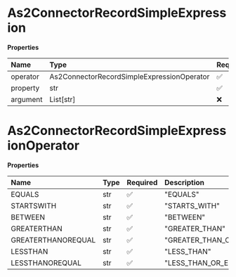 # As2ConnectorRecordSimpleExpression

**Properties**

| Name     | Type                                       | Required | Description |
| :------- | :----------------------------------------- | :------- | :---------- |
| operator | As2ConnectorRecordSimpleExpressionOperator | ✅       |             |
| property | str                                        | ✅       |             |
| argument | List[str]                                  | ❌       |             |

# As2ConnectorRecordSimpleExpressionOperator

**Properties**

| Name               | Type | Required | Description             |
| :----------------- | :--- | :------- | :---------------------- |
| EQUALS             | str  | ✅       | "EQUALS"                |
| STARTSWITH         | str  | ✅       | "STARTS_WITH"           |
| BETWEEN            | str  | ✅       | "BETWEEN"               |
| GREATERTHAN        | str  | ✅       | "GREATER_THAN"          |
| GREATERTHANOREQUAL | str  | ✅       | "GREATER_THAN_OR_EQUAL" |
| LESSTHAN           | str  | ✅       | "LESS_THAN"             |
| LESSTHANOREQUAL    | str  | ✅       | "LESS_THAN_OR_EQUAL"    |

